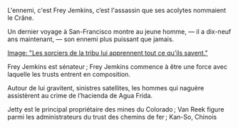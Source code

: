 L'ennemi, c'est Frey Jemkins, c‘est l'assassin que ses acolytes nommaient
le Crâne.

Un dernier voyage à San-Francisco montre au jeune homme, — il a dix-neuf ans maintenant, — son ennemi plus puissant que jamais.

[Image: "Les sorciers de la tribu lui apprennent tout ce qu’ils savent."](../images/1-page-248.JPG)

Frey Jemkins est sénateur ; Frey Jemkins commence à être une force avec
laquelle les trusts entrent en composition.

Autour de lui gravitent, sinistres satellites, les hommes qui naguère assistèrent au crime de l’hacienda de Agua Frida.

Jetty est le principal propriétaire des mines du Colorado ; Van Reek figure
parmi les administrateurs du trust des chemins de fer ; Kan-So, Chinois
